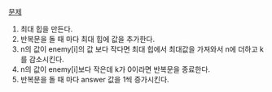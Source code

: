 [문제](https://school.programmers.co.kr/learn/challenges?order=recent&levels=2&page=2)

1. 최대 힙을 만든다.
2. 반복문을 돌 때 마다 최대 힙에 값을 추가한다.
3. n의 값이 enemy[i]의 값 보다 작다면 최대 힙에서 최대값을 가져와서 n에 더하고 k를 감소시킨다.
4. n의 값이 enemy[i]보다 작은데 k가 0이라면 반복문을 종료한다.
5. 반복문을 돌 때 마다 answer 값을 1씩 증가시킨다.